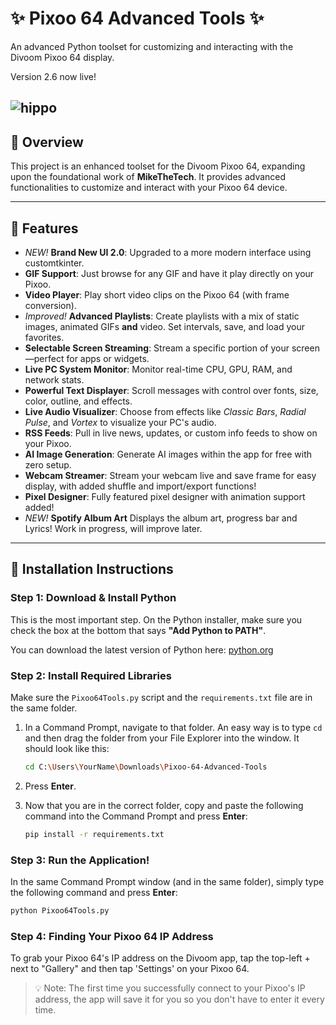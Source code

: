 # ✨ Pixoo 64 Advanced Tools ✨

An advanced Python toolset for customizing and interacting with the Divoom Pixoo 64 display.

Version 2.6 now live!

![hippo](https://i.imgur.com/LbG1xKj.gif)
---

## 🚀 Overview

This project is an enhanced toolset for the Divoom Pixoo 64, expanding upon the foundational work of **MikeTheTech**. It provides advanced functionalities to customize and interact with your Pixoo 64 device.

---

## 🌟 Features

- _NEW!_ **Brand New UI 2.0**: Upgraded to a more modern interface using customtkinter.
- **GIF Support**: Just browse for any GIF and have it play directly on your Pixoo.
- **Video Player**: Play short video clips on the Pixoo 64 (with frame conversion).
- _Improved!_ **Advanced Playlists**: Create playlists with a mix of static images, animated GIFs **and** video. Set intervals, save, and load your favorites.
- **Selectable Screen Streaming**: Stream a specific portion of your screen—perfect for apps or widgets.
- **Live PC System Monitor**: Monitor real-time CPU, GPU, RAM, and network stats.
- **Powerful Text Displayer**: Scroll messages with control over fonts, size, color, outline, and effects.
- **Live Audio Visualizer**: Choose from effects like *Classic Bars*, *Radial Pulse*, and *Vortex* to visualize your PC's audio.
- **RSS Feeds**: Pull in live news, updates, or custom info feeds to show on your Pixoo.
- **AI Image Generation**: Generate AI images within the app for free with zero setup.
- **Webcam Streamer**: Stream your webcam live and save frame for easy display, with added shuffle and import/export functions!
- **Pixel Designer**: Fully featured pixel designer with animation support added!
- _NEW!_ **Spotify Album Art** Displays the album art, progress bar and Lyrics! Work in progress, will improve later.

---

## 🔧 Installation Instructions

### Step 1: Download & Install Python
This is the most important step. On the Python installer, make sure you check the box at the bottom that says **"Add Python to PATH"**.

You can download the latest version of Python here: [python.org](https://www.python.org/downloads/)

### Step 2: Install Required Libraries
Make sure the `Pixoo64Tools.py` script and the `requirements.txt` file are in the same folder.

1. In a Command Prompt, navigate to that folder. An easy way is to type `cd ` and then drag the folder from your File Explorer into the window. It should look like this:
    ```bash
    cd C:\Users\YourName\Downloads\Pixoo-64-Advanced-Tools
    ```
2. Press **Enter**.

3. Now that you are in the correct folder, copy and paste the following command into the Command Prompt and press **Enter**:
    ```bash
    pip install -r requirements.txt
    ```

### Step 3: Run the Application!
In the same Command Prompt window (and in the same folder), simply type the following command and press **Enter**:
```bash
python Pixoo64Tools.py
```

### Step 4: Finding Your Pixoo 64 IP Address
To grab your Pixoo 64's IP address on the Divoom app, tap the top-left + next to "Gallery" and then tap 'Settings' on your Pixoo 64.

> 💡 Note: The first time you successfully connect to your Pixoo's IP address, the app will save it for you so you don't have to enter it every time.
